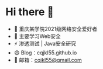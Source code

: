 # Hi there 👋

- 🔭 重庆某学院2021级网络安全爱好者
- 🌱 主要学习Web安全
- ⚡ 渗透测试 | Java安全研究
- 😄 Blog：cqjkl55.github.io
- 💬 邮箱：cqjkl55@gmail.com
